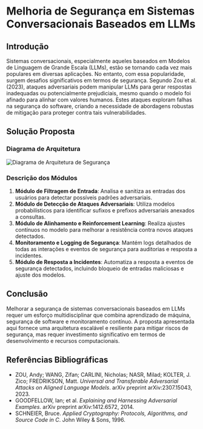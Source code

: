 # Melhoria de Segurança em Sistemas Conversacionais Baseados em LLMs

## Introdução

Sistemas conversacionais, especialmente aqueles baseados em Modelos de Linguagem de Grande Escala (LLMs), estão se tornando cada vez mais populares em diversas aplicações. No entanto, com essa popularidade, surgem desafios significativos em termos de segurança. Segundo Zou et al. (2023), ataques adversariais podem manipular LLMs para gerar respostas inadequadas ou potencialmente prejudiciais, mesmo quando o modelo foi afinado para alinhar com valores humanos. Estes ataques exploram falhas na segurança do software, criando a necessidade de abordagens robustas de mitigação para proteger contra tais vulnerabilidades.

## Solução Proposta

### Diagrama de Arquitetura

![Diagrama de Arquitetura de Segurança](https://via.placeholder.com/800x400.png)

### Descrição dos Módulos

1. **Módulo de Filtragem de Entrada**: Analisa e sanitiza as entradas dos usuários para detectar possíveis padrões adversariais.
2. **Módulo de Detecção de Ataques Adversariais**: Utiliza modelos probabilísticos para identificar sufixos e prefixos adversariais anexados a consultas.
3. **Módulo de Alinhamento e Reinforcement Learning**: Realiza ajustes contínuos no modelo para melhorar a resistência contra novos ataques detectados.
4. **Monitoramento e Logging de Segurança**: Mantém logs detalhados de todas as interações e eventos de segurança para auditorias e resposta a incidentes.
5. **Módulo de Resposta a Incidentes**: Automatiza a resposta a eventos de segurança detectados, incluindo bloqueio de entradas maliciosas e ajuste dos modelos.

## Conclusão

Melhorar a segurança de sistemas conversacionais baseados em LLMs requer um esforço multidisciplinar que combina aprendizado de máquina, segurança de software e monitoramento contínuo. A proposta apresentada aqui fornece uma arquitetura escalável e resiliente para mitigar riscos de segurança, mas requer investimento significativo em termos de desenvolvimento e recursos computacionais.

## Referências Bibliográficas

- ZOU, Andy; WANG, Zifan; CARLINI, Nicholas; NASR, Milad; KOLTER, J. Zico; FREDRIKSON, Matt. _Universal and Transferable Adversarial Attacks on Aligned Language Models_. arXiv preprint arXiv:2307.15043, 2023.
- GOODFELLOW, Ian; et al. _Explaining and Harnessing Adversarial Examples_. arXiv preprint arXiv:1412.6572, 2014.
- SCHNEIER, Bruce. _Applied Cryptography: Protocols, Algorithms, and Source Code in C_. John Wiley & Sons, 1996.
